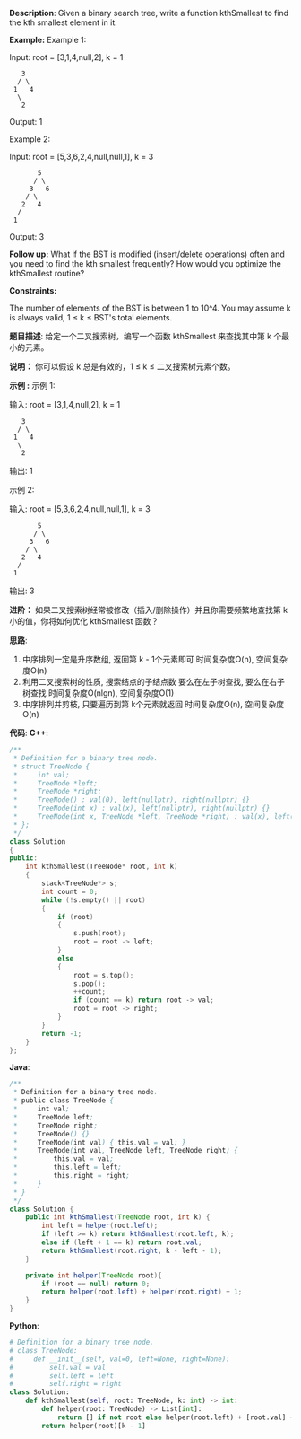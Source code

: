 __Description__:
Given a binary search tree, write a function kthSmallest to find the kth smallest element in it.

__Example:__
Example 1:

Input: root = [3,1,4,null,2], k = 1
```
   3
  / \
 1   4
  \
   2
```
Output: 1

Example 2:

Input: root = [5,3,6,2,4,null,null,1], k = 3
```
       5
      / \
     3   6
    / \
   2   4
  /
 1
```
Output: 3

__Follow up:__
What if the BST is modified (insert/delete operations) often and you need to find the kth smallest frequently? How would you optimize the kthSmallest routine?

__Constraints:__

The number of elements of the BST is between 1 to 10^4.
You may assume k is always valid, 1 ≤ k ≤ BST's total elements.

__题目描述__:
给定一个二叉搜索树，编写一个函数 kthSmallest 来查找其中第 k 个最小的元素。

__说明：__
你可以假设 k 总是有效的，1 ≤ k ≤ 二叉搜索树元素个数。

__示例 :__
示例 1:

输入: root = [3,1,4,null,2], k = 1
```
   3
  / \
 1   4
  \
   2
```
输出: 1

示例 2:

输入: root = [5,3,6,2,4,null,null,1], k = 3
```
       5
      / \
     3   6
    / \
   2   4
  /
 1
```
输出: 3

__进阶：__
如果二叉搜索树经常被修改（插入/删除操作）并且你需要频繁地查找第 k 小的值，你将如何优化 kthSmallest 函数？

__思路__:
1. 中序排列一定是升序数组, 返回第 k - 1个元素即可
时间复杂度O(n), 空间复杂度O(n)
2. 利用二叉搜索树的性质, 搜索结点的子结点数
要么在左子树查找, 要么在右子树查找
时间复杂度O(nlgn), 空间复杂度O(1)
3. 中序排列并剪枝, 只要遍历到第 k个元素就返回
时间复杂度O(n), 空间复杂度O(n)

__代码__:
__C++__:
```C++
/**
 * Definition for a binary tree node.
 * struct TreeNode {
 *     int val;
 *     TreeNode *left;
 *     TreeNode *right;
 *     TreeNode() : val(0), left(nullptr), right(nullptr) {}
 *     TreeNode(int x) : val(x), left(nullptr), right(nullptr) {}
 *     TreeNode(int x, TreeNode *left, TreeNode *right) : val(x), left(left), right(right) {}
 * };
 */
class Solution 
{
public:
    int kthSmallest(TreeNode* root, int k) 
    {
        stack<TreeNode*> s;
        int count = 0;
        while (!s.empty() || root)
        {
            if (root)
            {
                s.push(root);
                root = root -> left;
            }
            else
            {
                root = s.top();
                s.pop();
                ++count;
                if (count == k) return root -> val;
                root = root -> right;
            }
        }
        return -1;
    }
};
```

__Java__:
```Java
/**
 * Definition for a binary tree node.
 * public class TreeNode {
 *     int val;
 *     TreeNode left;
 *     TreeNode right;
 *     TreeNode() {}
 *     TreeNode(int val) { this.val = val; }
 *     TreeNode(int val, TreeNode left, TreeNode right) {
 *         this.val = val;
 *         this.left = left;
 *         this.right = right;
 *     }
 * }
 */
class Solution {
    public int kthSmallest(TreeNode root, int k) {
        int left = helper(root.left);
        if (left >= k) return kthSmallest(root.left, k);
        else if (left + 1 == k) return root.val;
        return kthSmallest(root.right, k - left - 1);
    }

    private int helper(TreeNode root){
        if (root == null) return 0;
        return helper(root.left) + helper(root.right) + 1;
    }
}
```

__Python__:
```Python
# Definition for a binary tree node.
# class TreeNode:
#     def __init__(self, val=0, left=None, right=None):
#         self.val = val
#         self.left = left
#         self.right = right
class Solution:
    def kthSmallest(self, root: TreeNode, k: int) -> int:
        def helper(root: TreeNode) -> List[int]:
            return [] if not root else helper(root.left) + [root.val] + helper(root.right)
        return helper(root)[k - 1]
```